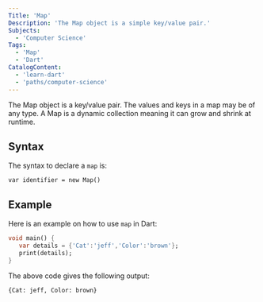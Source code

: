 ```yaml
---
Title: 'Map'
Description: 'The Map object is a simple key/value pair.'
Subjects:
  - 'Computer Science'
Tags:
  - 'Map'
  - 'Dart'
CatalogContent:
  - 'learn-dart'
  - 'paths/computer-science'
---
```

The Map object is a key/value pair. The values and keys in a map may be of any type. A Map is a dynamic collection meaning it can grow and shrink at runtime.

## Syntax

The syntax to declare a `map` is:

```pseudo
var identifier = new Map()
```

## Example

Here is an example on how to use `map` in Dart:

```dart
void main() { 
   var details = {'Cat':'jeff','Color':'brown'}; 
   print(details); 
}
```

The above code gives the following output:


```shell
{Cat: jeff, Color: brown}
```